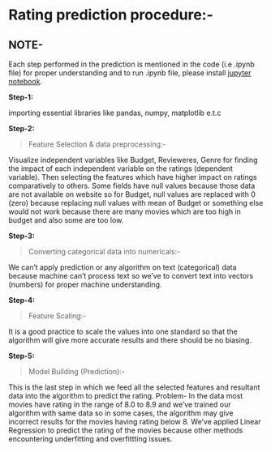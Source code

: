 # Rating prediction procedure:-

## NOTE-  
Each step performed in the prediction is mentioned in the code (i.e .ipynb file) for proper understanding and to run .ipynb file, please install [jupyter notebook](https://jupyter.org/).

**Step-1:**

importing essential libraries like pandas, numpy, matplotlib e.t.c

**Step-2:** 
>Feature Selection & data preprocessing:-

 Visualize independent variables like Budget, Revieweres, Genre for finding the impact of each independent variable on the ratings (dependent variable).
Then selecting the features which have higher impact on ratings comparatively to others.
Some fields have null values because those data are not available on website so for Budget, null values are replaced with 0 (zero) because replacing null values with mean of Budget or something else would not work because there are many movies which are too high in budget and also some are too low.

**Step-3:**
>Converting categorical data into numericals:-

We can’t apply prediction or any algorithm on text (categorical) data because machine can’t process text so we’ve to convert text into vectors (numbers) for proper machine understanding.

**Step-4:**
>Feature Scaling:-

It is a good practice to scale the values into one standard so that the algorithm will give more accurate results and there should be no biasing.

**Step-5:** 
>Model Building (Prediction):-

This is the last step in which we feed all the selected features and resultant data into the algorithm to predict the rating.
Problem-  In the data most movies have rating in the range of 8.0 to 8.9 and we’ve trained our algorithm with same data so in some cases, the algorithm may give incorrect results for the movies having rating below 8.
We’ve applied Linear Regression  to predict the rating of the movies because other methods encountering underfitting and overfittting issues.
